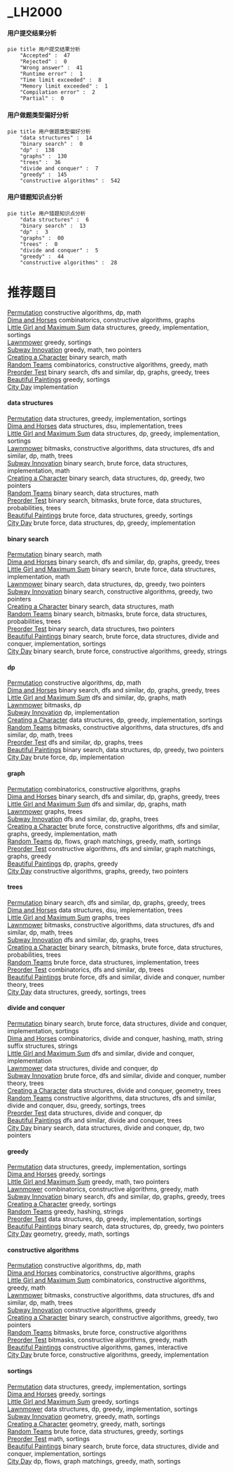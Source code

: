 # _LH2000
<!-- tabs:start -->
#### **用户提交结果分析**

```mermaid
pie title 用户提交结果分析
    "Accepted" :  47
    "Rejected" :  0
    "Wrong answer" :  41
    "Runtime error" :  1
    "Time limit exceeded" :  8
    "Memory limit exceeded" :  1
    "Compilation error" :  2
    "Partial" :  0
```
#### **用户做题类型偏好分析**

```mermaid
pie title 用户做题类型偏好分析
    "data structures" :  14
    "binary search" :  0
    "dp" :  138
    "graphs" :  130
    "trees" :  36
    "divide and conquer" :  7
    "greedy" :  145
    "constructive algorithms" :  542
```
#### **用户错题知识点分析**

```mermaid
pie title 用户错题知识点分析
    "data structures" :  6
    "binary search" :  13
    "dp" :  3
    "graphs" :  00
    "trees" :  0
    "divide and conquer" :  5
    "greedy" :  44
    "constructive algorithms" :  28
```
<!-- tabs:end -->
# 推荐题目
[Permutation](http://codeforces.com/problemset/problem/359/B)		constructive algorithms,
                        dp,
                        math		  
[Dima and Horses](http://codeforces.com/problemset/problem/272/E)		combinatorics,
                        constructive algorithms,
                        graphs		  
[Little Girl and Maximum Sum](http://codeforces.com/problemset/problem/276/C)		data structures,
                        greedy,
                        implementation,
                        sortings		  
[Lawnmower](http://codeforces.com/problemset/problem/115/B)		greedy,
                        sortings		  
[Subway Innovation](http://codeforces.com/problemset/problem/371/E)		greedy,
                        math,
                        two pointers		  
[Creating a Character](http://codeforces.com/problemset/problem/1217/A)		binary search,
                        math		  
[Random Teams](http://codeforces.com/problemset/problem/478/B)		combinatorics,
                        constructive algorithms,
                        greedy,
                        math		  
[Preorder Test](http://codeforces.com/problemset/problem/627/D)		binary search,
                        dfs and similar,
                        dp,
                        graphs,
                        greedy,
                        trees		  
[Beautiful Paintings](http://codeforces.com/problemset/problem/651/B)		greedy,
                        sortings		  
[City Day](http://codeforces.com/problemset/problem/1199/A)		implementation		  
<!-- tabs:start -->
#### **data structures**
[Permutation](http://codeforces.com/problemset/problem/276/C)		data structures,
                        greedy,
                        implementation,
                        sortings		  
[Dima and Horses](http://codeforces.com/problemset/problem/371/D)		data structures,
                        dsu,
                        implementation,
                        trees		  
[Little Girl and Maximum Sum](https://codeforces.com/contest/528/problem/B)		data structures,
                        dp,
                        greedy,
                        implementation,
                        sortings		  
[Lawnmower](http://codeforces.com/problemset/problem/766/E)		bitmasks,
                        constructive algorithms,
                        data structures,
                        dfs and similar,
                        dp,
                        math,
                        trees		  
[Subway Innovation](http://codeforces.com/problemset/problem/776/C)		binary search,
                        brute force,
                        data structures,
                        implementation,
                        math		  
[Creating a Character](http://codeforces.com/problemset/problem/1492/C)		binary search,
                        data structures,
                        dp,
                        greedy,
                        two pointers		  
[Random Teams](http://codeforces.com/problemset/problem/1490/G)		binary search,
                        data structures,
                        math		  
[Preorder Test](http://codeforces.com/problemset/problem/1479/D)		binary search,
                        bitmasks,
                        brute force,
                        data structures,
                        probabilities,
                        trees		  
[Beautiful Paintings](http://codeforces.com/problemset/problem/1497/A)		brute force,
                        data structures,
                        greedy,
                        sortings		  
[City Day](http://codeforces.com/problemset/problem/1491/C)		brute force,
                        data structures,
                        dp,
                        greedy,
                        implementation		  
#### **binary search**
[Permutation](http://codeforces.com/problemset/problem/1217/A)		binary search,
                        math		  
[Dima and Horses](http://codeforces.com/problemset/problem/627/D)		binary search,
                        dfs and similar,
                        dp,
                        graphs,
                        greedy,
                        trees		  
[Little Girl and Maximum Sum](http://codeforces.com/problemset/problem/776/C)		binary search,
                        brute force,
                        data structures,
                        implementation,
                        math		  
[Lawnmower](http://codeforces.com/problemset/problem/1492/C)		binary search,
                        data structures,
                        dp,
                        greedy,
                        two pointers		  
[Subway Innovation](http://codeforces.com/problemset/problem/1463/D)		binary search,
                        constructive algorithms,
                        greedy,
                        two pointers		  
[Creating a Character](http://codeforces.com/problemset/problem/1490/G)		binary search,
                        data structures,
                        math		  
[Random Teams](http://codeforces.com/problemset/problem/1479/D)		binary search,
                        bitmasks,
                        brute force,
                        data structures,
                        probabilities,
                        trees		  
[Preorder Test](http://codeforces.com/problemset/problem/1436/E)		binary search,
                        data structures,
                        two pointers		  
[Beautiful Paintings](http://codeforces.com/problemset/problem/1461/D)		binary search,
                        brute force,
                        data structures,
                        divide and conquer,
                        implementation,
                        sortings		  
[City Day](http://codeforces.com/problemset/problem/1493/C)		binary search,
                        brute force,
                        constructive algorithms,
                        greedy,
                        strings		  
#### **dp**
[Permutation](http://codeforces.com/problemset/problem/359/B)		constructive algorithms,
                        dp,
                        math		  
[Dima and Horses](http://codeforces.com/problemset/problem/627/D)		binary search,
                        dfs and similar,
                        dp,
                        graphs,
                        greedy,
                        trees		  
[Little Girl and Maximum Sum](http://codeforces.com/problemset/problem/1344/C)		dfs and similar,
                        dp,
                        graphs,
                        math		  
[Lawnmower](http://codeforces.com/problemset/problem/1103/D)		bitmasks,
                        dp		  
[Subway Innovation](http://codeforces.com/problemset/problem/1310/B)		dp,
                        implementation		  
[Creating a Character](https://codeforces.com/contest/528/problem/B)		data structures,
                        dp,
                        greedy,
                        implementation,
                        sortings		  
[Random Teams](http://codeforces.com/problemset/problem/766/E)		bitmasks,
                        constructive algorithms,
                        data structures,
                        dfs and similar,
                        dp,
                        math,
                        trees		  
[Preorder Test](http://codeforces.com/problemset/problem/700/B)		dfs and similar,
                        dp,
                        graphs,
                        trees		  
[Beautiful Paintings](http://codeforces.com/problemset/problem/1492/C)		binary search,
                        data structures,
                        dp,
                        greedy,
                        two pointers		  
[City Day](https://codeforces.com/contest/1457/problem/C)		brute force,
                        dp,
                        implementation		  
#### **graph**
[Permutation](http://codeforces.com/problemset/problem/272/E)		combinatorics,
                        constructive algorithms,
                        graphs		  
[Dima and Horses](http://codeforces.com/problemset/problem/627/D)		binary search,
                        dfs and similar,
                        dp,
                        graphs,
                        greedy,
                        trees		  
[Little Girl and Maximum Sum](http://codeforces.com/problemset/problem/1344/C)		dfs and similar,
                        dp,
                        graphs,
                        math		  
[Lawnmower](http://codeforces.com/problemset/problem/1184/E1)		graphs,
                        trees		  
[Subway Innovation](http://codeforces.com/problemset/problem/700/B)		dfs and similar,
                        dp,
                        graphs,
                        trees		  
[Creating a Character](http://codeforces.com/problemset/problem/1487/C)		brute force,
                        constructive algorithms,
                        dfs and similar,
                        graphs,
                        greedy,
                        implementation,
                        math		  
[Random Teams](http://codeforces.com/problemset/problem/1437/C)		dp,
                        flows,
                        graph matchings,
                        greedy,
                        math,
                        sortings		  
[Preorder Test](http://codeforces.com/problemset/problem/1470/D)		constructive algorithms,
                        dfs and similar,
                        graph matchings,
                        graphs,
                        greedy		  
[Beautiful Paintings](http://codeforces.com/problemset/problem/1476/C)		dp,
                        graphs,
                        greedy		  
[City Day](http://codeforces.com/problemset/problem/1304/D)		constructive algorithms,
                        graphs,
                        greedy,
                        two pointers		  
#### **trees**
[Permutation](http://codeforces.com/problemset/problem/627/D)		binary search,
                        dfs and similar,
                        dp,
                        graphs,
                        greedy,
                        trees		  
[Dima and Horses](http://codeforces.com/problemset/problem/371/D)		data structures,
                        dsu,
                        implementation,
                        trees		  
[Little Girl and Maximum Sum](http://codeforces.com/problemset/problem/1184/E1)		graphs,
                        trees		  
[Lawnmower](http://codeforces.com/problemset/problem/766/E)		bitmasks,
                        constructive algorithms,
                        data structures,
                        dfs and similar,
                        dp,
                        math,
                        trees		  
[Subway Innovation](http://codeforces.com/problemset/problem/700/B)		dfs and similar,
                        dp,
                        graphs,
                        trees		  
[Creating a Character](http://codeforces.com/problemset/problem/1479/D)		binary search,
                        bitmasks,
                        brute force,
                        data structures,
                        probabilities,
                        trees		  
[Random Teams](http://codeforces.com/problemset/problem/1511/C)		brute force,
                        data structures,
                        implementation,
                        trees		  
[Preorder Test](http://codeforces.com/problemset/problem/1499/F)		combinatorics,
                        dfs and similar,
                        dp,
                        trees		  
[Beautiful Paintings](http://codeforces.com/problemset/problem/1491/E)		brute force,
                        dfs and similar,
                        divide and conquer,
                        number theory,
                        trees		  
[City Day](http://codeforces.com/problemset/problem/1466/D)		data structures,
                        greedy,
                        sortings,
                        trees		  
#### **divide and conquer**
[Permutation](http://codeforces.com/problemset/problem/1461/D)		binary search,
                        brute force,
                        data structures,
                        divide and conquer,
                        implementation,
                        sortings		  
[Dima and Horses](http://codeforces.com/problemset/problem/1466/G)		combinatorics,
                        divide and conquer,
                        hashing,
                        math,
                        string suffix structures,
                        strings		  
[Little Girl and Maximum Sum](http://codeforces.com/problemset/problem/1490/D)		dfs and similar,
                        divide and conquer,
                        implementation		  
[Lawnmower](https://codeforces.com/contest/1483/problem/C)		data structures,
                        divide and conquer,
                        dp		  
[Subway Innovation](http://codeforces.com/problemset/problem/1491/E)		brute force,
                        dfs and similar,
                        divide and conquer,
                        number theory,
                        trees		  
[Creating a Character](http://codeforces.com/problemset/problem/1303/G)		data structures,
                        divide and conquer,
                        geometry,
                        trees		  
[Random Teams](http://codeforces.com/problemset/problem/1494/D)		constructive algorithms,
                        data structures,
                        dfs and similar,
                        divide and conquer,
                        dsu,
                        greedy,
                        sortings,
                        trees		  
[Preorder Test](http://codeforces.com/problemset/problem/1482/E)		data structures,
                        divide and conquer,
                        dp		  
[Beautiful Paintings](http://codeforces.com/problemset/problem/566/C)		dfs and similar,
                        divide and conquer,
                        trees		  
[City Day](http://codeforces.com/problemset/problem/1428/F)		binary search,
                        data structures,
                        divide and conquer,
                        dp,
                        two pointers		  
#### **greedy**
[Permutation](http://codeforces.com/problemset/problem/276/C)		data structures,
                        greedy,
                        implementation,
                        sortings		  
[Dima and Horses](http://codeforces.com/problemset/problem/115/B)		greedy,
                        sortings		  
[Little Girl and Maximum Sum](http://codeforces.com/problemset/problem/371/E)		greedy,
                        math,
                        two pointers		  
[Lawnmower](http://codeforces.com/problemset/problem/478/B)		combinatorics,
                        constructive algorithms,
                        greedy,
                        math		  
[Subway Innovation](http://codeforces.com/problemset/problem/627/D)		binary search,
                        dfs and similar,
                        dp,
                        graphs,
                        greedy,
                        trees		  
[Creating a Character](http://codeforces.com/problemset/problem/651/B)		greedy,
                        sortings		  
[Random Teams](http://codeforces.com/problemset/problem/1137/B)		greedy,
                        hashing,
                        strings		  
[Preorder Test](https://codeforces.com/contest/528/problem/B)		data structures,
                        dp,
                        greedy,
                        implementation,
                        sortings		  
[Beautiful Paintings](http://codeforces.com/problemset/problem/1492/C)		binary search,
                        data structures,
                        dp,
                        greedy,
                        two pointers		  
[City Day](https://codeforces.com/contest/1496/problem/C)		geometry,
                        greedy,
                        math,
                        sortings		  
#### **constructive algorithms**
[Permutation](http://codeforces.com/problemset/problem/359/B)		constructive algorithms,
                        dp,
                        math		  
[Dima and Horses](http://codeforces.com/problemset/problem/272/E)		combinatorics,
                        constructive algorithms,
                        graphs		  
[Little Girl and Maximum Sum](http://codeforces.com/problemset/problem/478/B)		combinatorics,
                        constructive algorithms,
                        greedy,
                        math		  
[Lawnmower](http://codeforces.com/problemset/problem/766/E)		bitmasks,
                        constructive algorithms,
                        data structures,
                        dfs and similar,
                        dp,
                        math,
                        trees		  
[Subway Innovation](http://codeforces.com/problemset/problem/1493/A)		constructive algorithms,
                        greedy		  
[Creating a Character](http://codeforces.com/problemset/problem/1463/D)		binary search,
                        constructive algorithms,
                        greedy,
                        two pointers		  
[Random Teams](https://codeforces.com/contest/1456/problem/B)		bitmasks,
                        brute force,
                        constructive algorithms		  
[Preorder Test](http://codeforces.com/problemset/problem/1492/D)		bitmasks,
                        constructive algorithms,
                        greedy,
                        math		  
[Beautiful Paintings](https://codeforces.com/contest/1504/problem/D)		constructive algorithms,
                        games,
                        interactive		  
[City Day](https://codeforces.com/contest/1483/problem/A)		brute force,
                        constructive algorithms,
                        greedy,
                        implementation		  
#### **sortings**
[Permutation](http://codeforces.com/problemset/problem/276/C)		data structures,
                        greedy,
                        implementation,
                        sortings		  
[Dima and Horses](http://codeforces.com/problemset/problem/115/B)		greedy,
                        sortings		  
[Little Girl and Maximum Sum](http://codeforces.com/problemset/problem/651/B)		greedy,
                        sortings		  
[Lawnmower](https://codeforces.com/contest/528/problem/B)		data structures,
                        dp,
                        greedy,
                        implementation,
                        sortings		  
[Subway Innovation](https://codeforces.com/contest/1496/problem/C)		geometry,
                        greedy,
                        math,
                        sortings		  
[Creating a Character](http://codeforces.com/problemset/problem/1495/A)		geometry,
                        greedy,
                        math,
                        sortings		  
[Random Teams](http://codeforces.com/problemset/problem/1497/A)		brute force,
                        data structures,
                        greedy,
                        sortings		  
[Preorder Test](http://codeforces.com/problemset/problem/1427/A)		math,
                        sortings		  
[Beautiful Paintings](http://codeforces.com/problemset/problem/1461/D)		binary search,
                        brute force,
                        data structures,
                        divide and conquer,
                        implementation,
                        sortings		  
[City Day](http://codeforces.com/problemset/problem/1437/C)		dp,
                        flows,
                        graph matchings,
                        greedy,
                        math,
                        sortings		  
<!-- tabs:end -->
